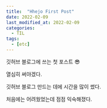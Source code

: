 ```yaml
---
title:  "Hhejo First Post"
date: 2022-02-09 
last_modified_at: 2022-02-09
categories: 
  - TIL
tags:
  - [etc]
---
```


깃허브 블로그에 쓰는 첫 포스트 😎

열심히 써야겠다.

깃허브 블로그 만드는 데에 시간을 많이 썼다.

처음에는 어려웠었는데 점점 익숙해졌다.
